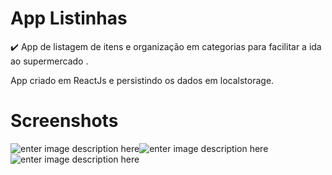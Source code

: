
#  App Listinhas

✔️ App de listagem de itens e organização em categorias para facilitar a ida ao supermercado .


App criado em ReactJs e persistindo os dados em localstorage.


# Screenshots

![enter image description here](https://i.imgur.com/HL0QOih.jpg)![enter image description here](https://i.imgur.com/WEYzgbR.jpg)![enter image description here](https://i.imgur.com/IfEjNxX.jpg)
